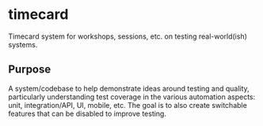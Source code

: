 # timecard
Timecard system for workshops, sessions, etc. on testing real-world(ish) systems.

## Purpose

A system/codebase to help demonstrate ideas around testing and quality, particularly understanding test 
coverage in the various automation aspects: unit, integration/API, UI, mobile, etc. The goal is to also
create switchable features that can be disabled to improve testing.
